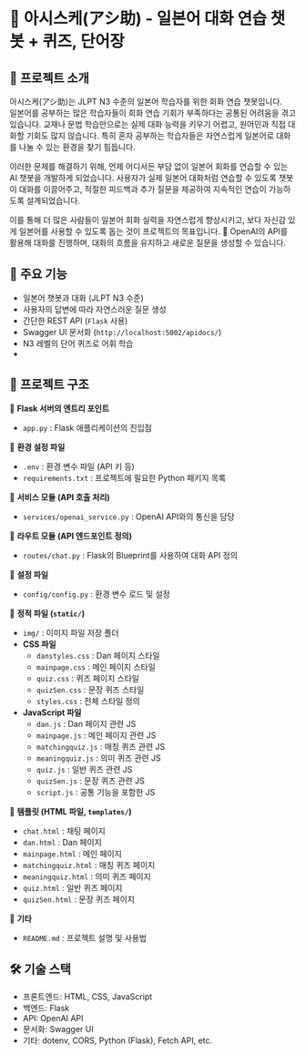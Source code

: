 # 📝 아시스케(アシ助) - 일본어 대화 연습 챗봇 + 퀴즈, 단어장

## 📌 프로젝트 소개
아시스케(アシ助)는 JLPT N3 수준의 일본어 학습자를 위한 회화 연습 챗봇입니다.  
일본어를 공부하는 많은 학습자들이 회화 연습 기회가 부족하다는 공통된 어려움을 겪고 있습니다. 교재나 문법 학습만으로는 실제 대화 능력을 키우기 어렵고, 원어민과 직접 대화할 기회도 많지 않습니다. 특히 혼자 공부하는 학습자들은 자연스럽게 일본어로 대화를 나눌 수 있는 환경을 찾기 힘듭니다.

이러한 문제를 해결하기 위해, 언제 어디서든 부담 없이 일본어 회화를 연습할 수 있는 AI 챗봇을 개발하게 되었습니다. 사용자가 실제 일본어 대화처럼 연습할 수 있도록 챗봇이 대화를 이끌어주고, 적절한 피드백과 추가 질문을 제공하여 지속적인 연습이 가능하도록 설계되었습니다.

이를 통해 더 많은 사람들이 일본어 회화 실력을 자연스럽게 향상시키고, 보다 자신감 있게 일본어를 사용할 수 있도록 돕는 것이 프로젝트의 목표입니다. 🚀
OpenAI의 API를 활용해 대화를 진행하며, 대화의 흐름을 유지하고 새로운 질문을 생성할 수 있습니다.


## 🚀 주요 기능
- 일본어 챗봇과 대화 (JLPT N3 수준)
- 사용자의 답변에 따라 자연스러운 질문 생성
- 간단한 REST API (`Flask` 사용)
- Swagger UI 문서화 (`http://localhost:5002/apidocs/`)
- N3 레벨의 단어 퀴즈로 어휘 학습
- 



## 📂 프로젝트 구조

📌 **Flask 서버의 엔트리 포인트**  
- `app.py` : Flask 애플리케이션의 진입점

📌 **환경 설정 파일**  
- `.env` : 환경 변수 파일 (API 키 등)  
- `requirements.txt` : 프로젝트에 필요한 Python 패키지 목록  

📌 **서비스 모듈 (API 호출 처리)**  
- `services/openai_service.py` : OpenAI API와의 통신을 담당

📌 **라우트 모듈 (API 엔드포인트 정의)**  
- `routes/chat.py` : Flask의 Blueprint를 사용하여 대화 API 정의  

📌 **설정 파일**  
- `config/config.py` : 환경 변수 로드 및 설정  

📌 **정적 파일 (`static/`)**  
- `img/` : 이미지 파일 저장 폴더  
- **CSS 파일**  
  - `danstyles.css` : Dan 페이지 스타일  
  - `mainpage.css` : 메인 페이지 스타일  
  - `quiz.css` : 퀴즈 페이지 스타일  
  - `quizSen.css` : 문장 퀴즈 스타일  
  - `styles.css` : 전체 스타일 정의  
- **JavaScript 파일**  
  - `dan.js` : Dan 페이지 관련 JS  
  - `mainpage.js` : 메인 페이지 관련 JS  
  - `matchingquiz.js` : 매칭 퀴즈 관련 JS  
  - `meaningquiz.js` : 의미 퀴즈 관련 JS  
  - `quiz.js` : 일반 퀴즈 관련 JS  
  - `quizSen.js` : 문장 퀴즈 관련 JS  
  - `script.js` : 공통 기능을 포함한 JS  

📌 **템플릿 (HTML 파일, `templates/`)**  
- `chat.html` : 채팅 페이지  
- `dan.html` : Dan 페이지  
- `mainpage.html` : 메인 페이지  
- `matchingquiz.html` : 매칭 퀴즈 페이지  
- `meaningquiz.html` : 의미 퀴즈 페이지  
- `quiz.html` : 일반 퀴즈 페이지  
- `quizSen.html` : 문장 퀴즈 페이지  

📌 **기타**  
- `README.md` : 프로젝트 설명 및 사용법  

## 🛠️ 기술 스택
- 프론트엔드: HTML, CSS, JavaScript
- 백엔드: Flask
- API: OpenAI API
- 문서화: Swagger UI
- 기타: dotenv, CORS, Python (Flask), Fetch API, etc.

